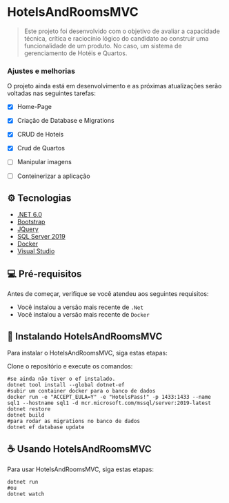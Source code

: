 ﻿# HotelsAndRoomsMVC




> Este projeto foi desenvolvido com o objetivo de avaliar a capacidade técnica, crítica e raciocínio lógico do candidato
ao construir uma funcionalidade de um produto. No caso, um sistema de gerenciamento de Hotéis e Quartos.

### Ajustes e melhorias

O projeto ainda está em desenvolvimento e as próximas atualizações serão voltadas nas seguintes tarefas:

- [x] Home-Page
- [x] Criação de Database e Migrations
- [x] CRUD de Hoteís
- [x] Crud de Quartos
- [ ] Manipular imagens
- [ ] Conteinerizar a aplicação


## ⚙️ Tecnologias

* [.NET 6.0](https://dotnet.microsoft.com/en-us/download/dotnet/6.0)
* [Bootstrap](https://getbootstrap.com)
* [JQuery](https://jquery.com)
* [SQL Server 2019](https://www.microsoft.com/pt-br/sql-server/sql-server-2019)
* [Docker](https://www.docker.com/)
* [Visual Studio](https://visualstudio.microsoft.com/pt-br/downloads/)

## 💻 Pré-requisitos

Antes de começar, verifique se você atendeu aos seguintes requisitos:
* Você instalou a versão mais recente de `.Net`
* Você instalou a versão mais recente de `Docker`


## 🚀 Instalando HotelsAndRoomsMVC

Para instalar o HotelsAndRoomsMVC, siga estas etapas:

Clone o repositório e execute os comandos:
```
#se ainda não tiver o ef instalado.
dotnet tool install --global dotnet-ef
#subir um container docker para o banco de dados
docker run -e "ACCEPT_EULA=Y" -e "HotelsPass!" -p 1433:1433 --name sql1 --hostname sql1 -d mcr.microsoft.com/mssql/server:2019-latest                                                                                                                            
dotnet restore  
dotnet build
#para rodar as migrations no banco de dados
dotnet ef database update
```


## ☕ Usando HotelsAndRoomsMVC

Para usar HotelsAndRoomsMVC, siga estas etapas:

```
dotnet run
#ou
dotnet watch

```
